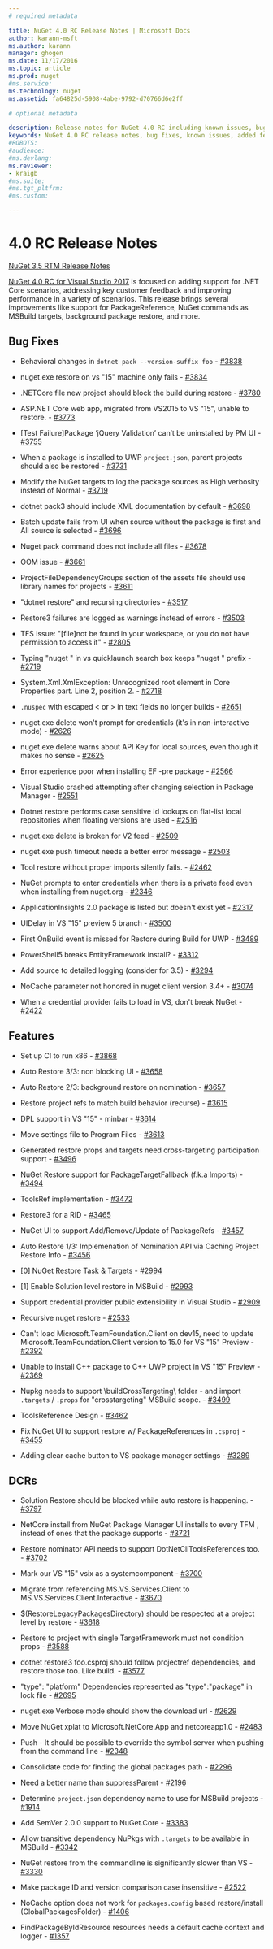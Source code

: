 ```yaml
---
# required metadata

title: NuGet 4.0 RC Release Notes | Microsoft Docs
author: karann-msft
ms.author: karann
manager: ghogen
ms.date: 11/17/2016
ms.topic: article
ms.prod: nuget
#ms.service:
ms.technology: nuget
ms.assetid: fa64825d-5908-4abe-9792-d70766d6e2ff

# optional metadata

description: Release notes for NuGet 4.0 RC including known issues, bug fixes, added features, and DCRs.
keywords: NuGet 4.0 RC release notes, bug fixes, known issues, added features, DCRs
#ROBOTS:
#audience:
#ms.devlang:
ms.reviewer:
- kraigb
#ms.suite:
#ms.tgt_pltfrm:
#ms.custom:

---
```


# 4.0 RC Release Notes

[NuGet 3.5 RTM Release Notes](../release-notes/nuget-3.5-RTM.md)

[NuGet 4.0 RC for Visual Studio 2017](https://put_blogpost_link.com) is focused on adding support for .NET Core scenarios, addressing key customer feedback and improving performance in a variety of scenarios. This release brings several improvements like support for PackageReference, NuGet commands as MSBuild targets, background package restore, and more.

## Bug Fixes

* Behavioral changes in `dotnet pack --version-suffix foo` - [#3838](https://github.com/NuGet/Home/issues/3838)

* nuget.exe restore on vs "15" machine only fails - [#3834](https://github.com/NuGet/Home/issues/3834)

* .NETCore file new project should block the build during restore - [#3780](https://github.com/NuGet/Home/issues/3780)

* ASP.NET Core web app, migrated from VS2015 to VS "15", unable to restore. - [#3773](https://github.com/NuGet/Home/issues/3773)

* [Test Failure]Package ‘jQuery Validation’ can’t be uninstalled by PM UI - [#3755](https://github.com/NuGet/Home/issues/3755)

* When a package is installed to UWP `project.json`, parent projects should also be restored - [#3731](https://github.com/NuGet/Home/issues/3731)

* Modify the NuGet targets to log the package sources as High verbosity instead of Normal - [#3719](https://github.com/NuGet/Home/issues/3719)

* dotnet pack3 should include XML documentation by default - [#3698](https://github.com/NuGet/Home/issues/3698)

* Batch update fails from UI when source without the package is first and All source is selected - [#3696](https://github.com/NuGet/Home/issues/3696)

* Nuget pack command does not include all files - [#3678](https://github.com/NuGet/Home/issues/3678)

* OOM issue - [#3661](https://github.com/NuGet/Home/issues/3661)

* ProjectFileDependencyGroups section of the assets file should use library names for projects - [#3611](https://github.com/NuGet/Home/issues/3611)

* "dotnet restore" and recursing directories - [#3517](https://github.com/NuGet/Home/issues/3517)

* Restore3 failures are logged as warnings instead of errors - [#3503](https://github.com/NuGet/Home/issues/3503)

* TFS issue: "[file]not be found in your workspace, or you do not have permission to access it" - [#2805](https://github.com/NuGet/Home/issues/2805)

* Typing "nuget <packagename>" in vs quicklaunch search box keeps "nuget " prefix - [#2719](https://github.com/NuGet/Home/issues/2719)

* System.Xml.XmlException: Unrecognized root element in Core Properties part. Line 2, position 2. - [#2718](https://github.com/NuGet/Home/issues/2718)

* `.nuspec` with escaped &lt; or &gt; in text fields no longer builds - [#2651](https://github.com/NuGet/Home/issues/2651)

* nuget.exe delete won't prompt for credentials (it's in non-interactive mode) - [#2626](https://github.com/NuGet/Home/issues/2626)

* nuget.exe delete warns about API Key for local sources, even though it makes no sense - [#2625](https://github.com/NuGet/Home/issues/2625)

* Error experience poor when installing EF -pre package - [#2566](https://github.com/NuGet/Home/issues/2566)

* Visual Studio crashed attempting after changing selection in Package Manager - [#2551](https://github.com/NuGet/Home/issues/2551)

* Dotnet restore performs case sensitive Id lookups on flat-list local repositories when floating versions are used - [#2516](https://github.com/NuGet/Home/issues/2516)

* nuget.exe delete is broken for V2 feed - [#2509](https://github.com/NuGet/Home/issues/2509)

* nuget.exe push timeout needs a better error message - [#2503](https://github.com/NuGet/Home/issues/2503)

* Tool restore without proper imports silently fails. - [#2462](https://github.com/NuGet/Home/issues/2462)

* NuGet prompts to enter credentials when there is a private feed even when installing from nuget.org - [#2346](https://github.com/NuGet/Home/issues/2346)

* ApplicationInsights 2.0 package is listed but doesn't exist yet - [#2317](https://github.com/NuGet/Home/issues/2317)

* UIDelay in VS "15" preview 5 branch - [#3500](https://github.com/NuGet/Home/issues/3500)

* First OnBuild event is missed for Restore during Build for UWP - [#3489](https://github.com/NuGet/Home/issues/3489)

* PowerShell5 breaks EntityFramework install? - [#3312](https://github.com/NuGet/Home/issues/3312)

* Add source to detailed logging (consider for 3.5) - [#3294](https://github.com/NuGet/Home/issues/3294)

* NoCache parameter not honored in nuget client version 3.4+ - [#3074](https://github.com/NuGet/Home/issues/3074)

* When a credential provider fails to load in VS, don't break NuGet - [#2422](https://github.com/NuGet/Home/issues/2422)


## Features

* Set up CI to run x86 - [#3868](https://github.com/NuGet/Home/issues/3868)

* Auto Restore 3/3: non blocking UI - [#3658](https://github.com/NuGet/Home/issues/3658)

* Auto Restore 2/3: background restore on nomination - [#3657](https://github.com/NuGet/Home/issues/3657)

* Restore project refs to match build behavior (recurse) - [#3615](https://github.com/NuGet/Home/issues/3615)

* DPL support in VS "15" - minbar - [#3614](https://github.com/NuGet/Home/issues/3614)

* Move settings file to Program Files - [#3613](https://github.com/NuGet/Home/issues/3613)

* Generated restore props and targets need cross-targeting participation support - [#3496](https://github.com/NuGet/Home/issues/3496)

* NuGet Restore support for PackageTargetFallback (f.k.a Imports) - [#3494](https://github.com/NuGet/Home/issues/3494)

* ToolsRef implementation - [#3472](https://github.com/NuGet/Home/issues/3472)

* Restore3 for a RID - [#3465](https://github.com/NuGet/Home/issues/3465)

* NuGet UI to support Add/Remove/Update of PackageRefs - [#3457](https://github.com/NuGet/Home/issues/3457)

* Auto Restore 1/3: Implemenation of Nomination API via Caching Project Restore Info - [#3456](https://github.com/NuGet/Home/issues/3456)

* [0] NuGet Restore Task & Targets - [#2994](https://github.com/NuGet/Home/issues/2994)

* [1] Enable Solution level restore in MSBuild - [#2993](https://github.com/NuGet/Home/issues/2993)

* Support credential provider public extensibility in Visual Studio - [#2909](https://github.com/NuGet/Home/issues/2909)

* Recursive nuget restore - [#2533](https://github.com/NuGet/Home/issues/2533)

* Can't load Microsoft.TeamFoundation.Client on dev15, need to update Microsoft.TeamFoundation.Client version to 15.0 for VS "15" Preview - [#2392](https://github.com/NuGet/Home/issues/2392)

* Unable to install C++ package to C++ UWP project in VS "15" Preview - [#2369](https://github.com/NuGet/Home/issues/2369)

* Nupkg needs to support \buildCrossTargeting\ folder - and import `.targets` / `.props` for "crosstargeting" MSBuild scope. - [#3499](https://github.com/NuGet/Home/issues/3499)

* ToolsReference Design - [#3462](https://github.com/NuGet/Home/issues/3462)

* Fix NuGet UI to support restore w/ PackageReferences in `.csproj` - [#3455](https://github.com/NuGet/Home/issues/3455)

* Adding clear cache button to VS package manager settings - [#3289](https://github.com/NuGet/Home/issues/3289)

## DCRs

* Solution Restore should be blocked while auto restore is happening. - [#3797](https://github.com/NuGet/Home/issues/3797)

* NetCore install from NuGet Package Manager UI installs to every TFM , instead of ones that the package supports - [#3721](https://github.com/NuGet/Home/issues/3721)

* Restore nominator API needs to support DotNetCliToolsReferences too. - [#3702](https://github.com/NuGet/Home/issues/3702)

* Mark our VS "15" vsix as a systemcomponent - [#3700](https://github.com/NuGet/Home/issues/3700)

* Migrate from referencing MS.VS.Services.Client to MS.VS.Services.Client.Interactive - [#3670](https://github.com/NuGet/Home/issues/3670)

* $(RestoreLegacyPackagesDirectory) should be respected at a project level by restore - [#3618](https://github.com/NuGet/Home/issues/3618)

* Restore to project with single TargetFramework must not condition props - [#3588](https://github.com/NuGet/Home/issues/3588)

* dotnet restore3 foo.csproj should follow projectref dependencies, and restore those too. Like build. - [#3577](https://github.com/NuGet/Home/issues/3577)

* "type": "platform" Dependencies represented as "type":"package" in lock file - [#2695](https://github.com/NuGet/Home/issues/2695)

* nuget.exe Verbose mode should show the download url - [#2629](https://github.com/NuGet/Home/issues/2629)

* Move NuGet xplat to Microsoft.NetCore.App and netcoreapp1.0 - [#2483](https://github.com/NuGet/Home/issues/2483)

* Push - It should be possible to override the symbol server when pushing from the command line - [#2348](https://github.com/NuGet/Home/issues/2348)

* Consolidate code for finding the global packages path - [#2296](https://github.com/NuGet/Home/issues/2296)

* Need a better name than suppressParent - [#2196](https://github.com/NuGet/Home/issues/2196)

* Determine `project.json` dependency name to use for MSBuild projects - [#1914](https://github.com/NuGet/Home/issues/1914)

* Add SemVer 2.0.0 support to NuGet.Core - [#3383](https://github.com/NuGet/Home/issues/3383)

* Allow transitive dependency NuPkgs with `.targets` to be available in MSBuild - [#3342](https://github.com/NuGet/Home/issues/3342)

* NuGet restore from the commandline is significantly slower than VS - [#3330](https://github.com/NuGet/Home/issues/3330)

* Make package ID and version comparison case insensitive - [#2522](https://github.com/NuGet/Home/issues/2522)

* NoCache option does not work for `packages.config` based restore/install (GlobalPackagesFolder) - [#1406](https://github.com/NuGet/Home/issues/1406)

* FindPackageByIdResource resources needs a default cache context and logger - [#1357](https://github.com/NuGet/Home/issues/1357)
